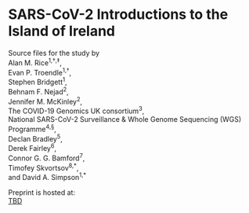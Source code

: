 # SARS-CoV-2 Introductions to the Island of Ireland
Source files for the study by<br>
Alan M. Rice<sup>1,†,‡</sup>,<br>
Evan P. Troendle<sup>1,†</sup>,<br>
Stephen Bridgett<sup>1</sup>,<br>
Behnam F. Nejad<sup>2</sup>,<br>
Jennifer M. McKinley<sup>2</sup>,<br>
The COVID-19 Genomics UK consortium<sup>3</sup>,<br>
National SARS-CoV-2 Surveillance \& Whole Genome Sequencing (WGS) Programme<sup>4,§</sup>,<br>
Declan Bradley<sup>5</sup>,<br>
Derek Fairley<sup>6</sup>,<br>
Connor G. G. Bamford<sup>7</sup>,<br>
Timofey Skvortsov<sup>8,\*</sup>,<br>
and
David A. Simpson<sup>1,\*</sup><br>

Preprint is hosted at:<br>
<a href=http://TBD.com>TBD</a>
